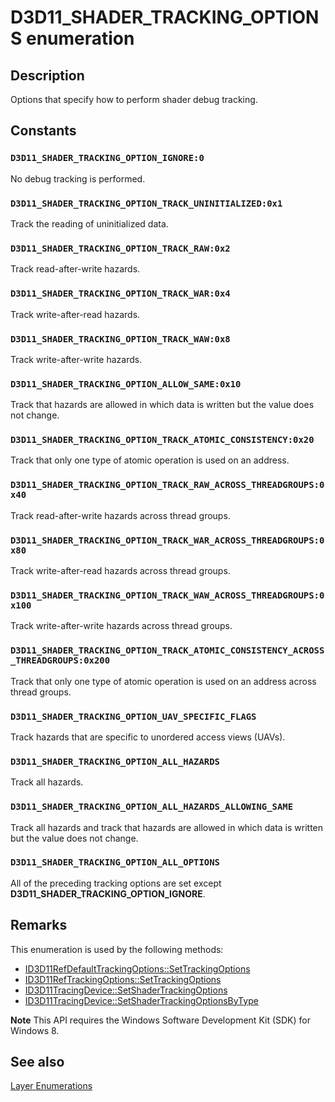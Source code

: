 # D3D11_SHADER_TRACKING_OPTIONS enumeration

## Description

Options that specify how to perform shader debug tracking.

## Constants

### `D3D11_SHADER_TRACKING_OPTION_IGNORE:0`

No debug tracking is performed.

### `D3D11_SHADER_TRACKING_OPTION_TRACK_UNINITIALIZED:0x1`

Track the reading of uninitialized data.

### `D3D11_SHADER_TRACKING_OPTION_TRACK_RAW:0x2`

Track read-after-write hazards.

### `D3D11_SHADER_TRACKING_OPTION_TRACK_WAR:0x4`

Track write-after-read hazards.

### `D3D11_SHADER_TRACKING_OPTION_TRACK_WAW:0x8`

Track write-after-write hazards.

### `D3D11_SHADER_TRACKING_OPTION_ALLOW_SAME:0x10`

Track that hazards are allowed in which data is written but the value does not change.

### `D3D11_SHADER_TRACKING_OPTION_TRACK_ATOMIC_CONSISTENCY:0x20`

Track that only one type of atomic operation is used on an address.

### `D3D11_SHADER_TRACKING_OPTION_TRACK_RAW_ACROSS_THREADGROUPS:0x40`

Track read-after-write hazards across thread groups.

### `D3D11_SHADER_TRACKING_OPTION_TRACK_WAR_ACROSS_THREADGROUPS:0x80`

Track write-after-read hazards across thread groups.

### `D3D11_SHADER_TRACKING_OPTION_TRACK_WAW_ACROSS_THREADGROUPS:0x100`

Track write-after-write hazards across thread groups.

### `D3D11_SHADER_TRACKING_OPTION_TRACK_ATOMIC_CONSISTENCY_ACROSS_THREADGROUPS:0x200`

Track that only one type of atomic operation is used on an address across thread groups.

### `D3D11_SHADER_TRACKING_OPTION_UAV_SPECIFIC_FLAGS`

Track hazards that are specific to unordered access views (UAVs).

### `D3D11_SHADER_TRACKING_OPTION_ALL_HAZARDS`

Track all hazards.

### `D3D11_SHADER_TRACKING_OPTION_ALL_HAZARDS_ALLOWING_SAME`

Track all hazards and track that hazards are allowed in which data is written but the value does not change.

### `D3D11_SHADER_TRACKING_OPTION_ALL_OPTIONS`

All of the preceding tracking options are set except **D3D11_SHADER_TRACKING_OPTION_IGNORE**.

## Remarks

This enumeration is used by the following methods:

* [ID3D11RefDefaultTrackingOptions::SetTrackingOptions](https://learn.microsoft.com/windows/desktop/api/d3d11sdklayers/nf-d3d11sdklayers-id3d11refdefaulttrackingoptions-settrackingoptions)
* [ID3D11RefTrackingOptions::SetTrackingOptions](https://learn.microsoft.com/windows/desktop/api/d3d11sdklayers/nf-d3d11sdklayers-id3d11reftrackingoptions-settrackingoptions)
* [ID3D11TracingDevice::SetShaderTrackingOptions](https://learn.microsoft.com/windows/desktop/api/d3d11sdklayers/nf-d3d11sdklayers-id3d11tracingdevice-setshadertrackingoptions)
* [ID3D11TracingDevice::SetShaderTrackingOptionsByType](https://learn.microsoft.com/windows/desktop/api/d3d11sdklayers/nf-d3d11sdklayers-id3d11tracingdevice-setshadertrackingoptionsbytype)

**Note** This API requires the Windows Software Development Kit (SDK) for Windows 8.

## See also

[Layer Enumerations](https://learn.microsoft.com/windows/desktop/direct3d11/d3d11-graphics-reference-d3d11-layer-enums)